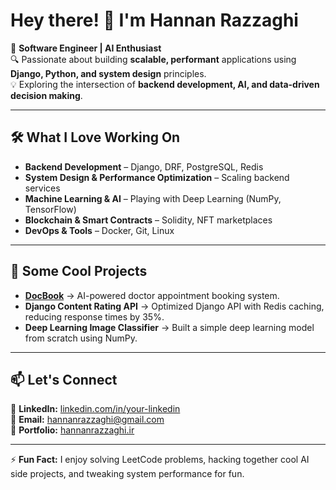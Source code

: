 # Hey there! 👋 I'm Hannan Razzaghi  

🚀 **Software Engineer | AI Enthusiast**  
🔍 Passionate about building **scalable, performant** applications using **Django, Python, and system design** principles.  
💡 Exploring the intersection of **backend development, AI, and data-driven decision making**.  

---

## 🛠 What I Love Working On  

- **Backend Development** – Django, DRF, PostgreSQL, Redis  
- **System Design & Performance Optimization** – Scaling backend services  
- **Machine Learning & AI** – Playing with Deep Learning (NumPy, TensorFlow)  
- **Blockchain & Smart Contracts** – Solidity, NFT marketplaces  
- **DevOps & Tools** – Docker, Git, Linux  

---

## 🌟 Some Cool Projects  

- **[DocBook](https://github.com/your-github/docbook)** → AI-powered doctor appointment booking system.  
- **Django Content Rating API** → Optimized Django API with Redis caching, reducing response times by 35%.  
- **Deep Learning Image Classifier** → Built a simple deep learning model from scratch using NumPy.  

---

## 📫 Let's Connect  

💼 **LinkedIn:** [linkedin.com/in/your-linkedin](https://linkedin.com/in/hannanrazzaghi)  
📧 **Email:** hannanrazzaghi@gmail.com  
🔗 **Portfolio:** [hannanrazzaghi.ir](https://hannanrazzaghi.ir)  

---

⚡ **Fun Fact:** I enjoy solving LeetCode problems, hacking together cool AI side projects, and tweaking system performance for fun.  
